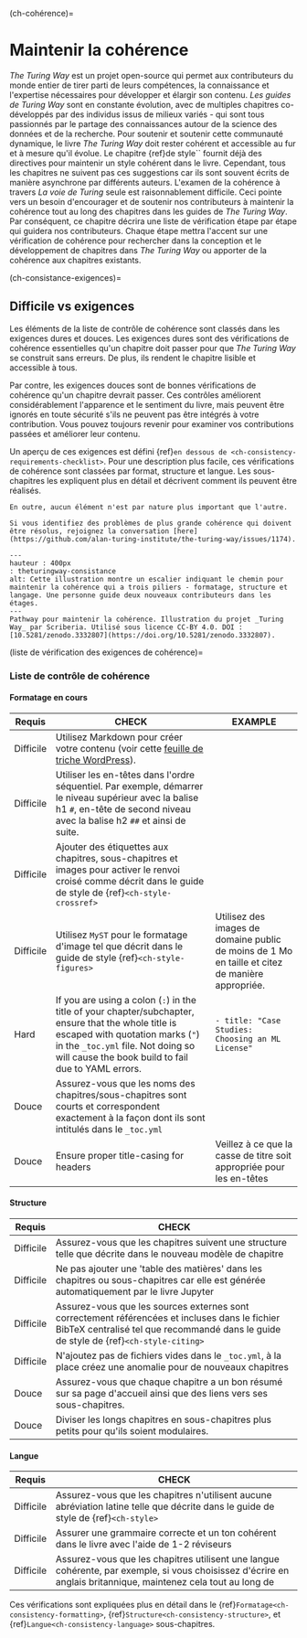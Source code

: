 (ch-cohérence)=
# Maintenir la cohérence

_The Turing Way_ est un projet open-source qui permet aux contributeurs du monde entier de tirer parti de leurs compétences, la connaissance et l'expertise nécessaires pour développer et élargir son contenu. _Les guides de Turing Way_ sont en constante évolution, avec de multiples chapitres co-développés par des individus issus de milieux variés - qui sont tous passionnés par le partage des connaissances autour de la science des données et de la recherche. Pour soutenir et soutenir cette communauté dynamique, le livre _The Turing Way_ doit rester cohérent et accessible au fur et à mesure qu'il évolue. Le chapitre {ref}de style`` fournit déjà des directives pour maintenir un style cohérent dans le livre. Cependant, tous les chapitres ne suivent pas ces suggestions car ils sont souvent écrits de manière asynchrone par différents auteurs. L'examen de la cohérence à travers _La voie de Turing_ seule est raisonnablement difficile. Ceci pointe vers un besoin d'encourager et de soutenir nos contributeurs à maintenir la cohérence tout au long des chapitres dans les guides de _The Turing Way_. Par conséquent, ce chapitre décrira une liste de vérification étape par étape qui guidera nos contributeurs. Chaque étape mettra l'accent sur une vérification de cohérence pour rechercher dans la conception et le développement de chapitres dans _The Turing Way_ ou apporter de la cohérence aux chapitres existants.

(ch-consistance-exigences)=
## Difficile vs exigences

Les éléments de la liste de contrôle de cohérence sont classés dans les exigences dures et douces. Les exigences dures sont des vérifications de cohérence essentielles qu'un chapitre doit passer pour que _The Turing Way_ se construit sans erreurs. De plus, ils rendent le chapitre lisible et accessible à tous.

Par contre, les exigences douces sont de bonnes vérifications de cohérence qu'un chapitre devrait passer. Ces contrôles améliorent considérablement l'apparence et le sentiment du livre, mais peuvent être ignorés en toute sécurité s'ils ne peuvent pas être intégrés à votre contribution. Vous pouvez toujours revenir pour examiner vos contributions passées et améliorer leur contenu.

Un aperçu de ces exigences est défini {ref}`en dessous de <ch-consistency-requirements-checklist>`. Pour une description plus facile, ces vérifications de cohérence sont classées par format, structure et langue. Les sous-chapitres les expliquent plus en détail et décrivent comment ils peuvent être réalisés.

```{important} Please note that these requirements are not exhaustive or definitive, and neither are their classifications rigid.
En outre, aucun élément n'est par nature plus important que l'autre.

Si vous identifiez des problèmes de plus grande cohérence qui doivent être résolus, rejoignez la conversation [here](https://github.com/alan-turing-institute/the-turing-way/issues/1174).

```

```{figure} ../figures/theturingway-consistency.*
---
hauteur : 400px
: theturingway-consistance
alt: Cette illustration montre un escalier indiquant le chemin pour maintenir la cohérence qui a trois piliers - formatage, structure et langage. Une personne guide deux nouveaux contributeurs dans les étages.
---
Pathway pour maintenir la cohérence. Illustration du projet _Turing Way_ par Scriberia. Utilisé sous licence CC-BY 4.0. DOI : [10.5281/zenodo.3332807](https://doi.org/10.5281/zenodo.3332807).
```

(liste de vérification des exigences de cohérence)=
### Liste de contrôle de cohérence

#### Formatage en cours

| Requis    | CHECK                                                                                                                                                                                                                                | EXAMPLE                                                                                                                                                                                            |
| --------- | ------------------------------------------------------------------------------------------------------------------------------------------------------------------------------------------------------------------------------------ | -------------------------------------------------------------------------------------------------------------------------------------------------------------------------------------------------- |
| Difficile | Utilisez Markdown pour créer votre contenu (voir cette [feuille de triche WordPress](https://wordpress.com/support/markdown-quick-reference/)).                                                                                      |                                                                                                                                                                                                    |
| Difficile | Utiliser les en-têtes dans l'ordre séquentiel. Par exemple, démarrer le niveau supérieur avec la balise h1 `#`, en-tête de second niveau avec la balise h2 `##` et ainsi de suite.                                                   |                                                                                                                                                                                                    |
| Difficile | Ajouter des étiquettes aux chapitres, sous-chapitres et images pour activer le renvoi croisé comme décrit dans le guide de style de {ref}`<ch-style-crossref>`                                                                 |                                                                                                                                                                                                    |
| Difficile | Utilisez `MyST` pour le formatage d'image tel que décrit dans le guide de style {ref}`<ch-style-figures>` | Utilisez des images de domaine public de moins de 1 Mo en taille et citez de manière appropriée.                   | Use public domain images that are less than 1MB in size and cite appropriately.                                                                                                                    |
| Hard      | If you are using a colon (`:`) in the title of your chapter/subchapter, ensure that the whole title is escaped with quotation marks (`"`) in the `_toc.yml` file. Not doing so will cause the book build to fail due to YAML errors. | `- title: "Case Studies: Choosing an ML License"`                                                                                                                                                  |
| Douce     | Assurez-vous que les noms des chapitres/sous-chapitres sont courts et correspondent exactement à la façon dont ils sont intitulés dans le `_toc.yml`                                                                                 |                                                                                                                                                                                                    |
| Douce     | Ensure proper title-casing for headers                                                                                                                                                                                               | Veillez à ce que la casse de titre soit appropriée pour les en-têtes | Capitalisez les premiers mots, derniers et "importants" de chaque titre; par exemple, "Blanche de neige et les Sept nains". |


#### Structure

| Requis    | CHECK                                                                                                                                                                                         |
| --------- | --------------------------------------------------------------------------------------------------------------------------------------------------------------------------------------------- |
| Difficile | Assurez-vous que les chapitres suivent une structure telle que décrite dans le nouveau modèle de chapitre                                                                                     |
| Difficile | Ne pas ajouter une 'table des matières' dans les chapitres ou sous-chapitres car elle est générée automatiquement par le livre Jupyter                                                        |
| Difficile | Assurez-vous que les sources externes sont correctement référencées et incluses dans le fichier BibTeX centralisé tel que recommandé dans le guide de style de {ref}`<ch-style-citing>` |
| Difficile | N'ajoutez pas de fichiers vides dans le `_toc.yml`, à la place créez une anomalie pour de nouveaux chapitres                                                                                  |
| Douce     | Assurez-vous que chaque chapitre a un bon résumé sur sa page d'accueil ainsi que des liens vers ses sous-chapitres.                                                                           |
| Douce     | Diviser les longs chapitres en sous-chapitres plus petits pour qu'ils soient modulaires.                                                                                                      |


#### Langue

| Requis    | CHECK                                                                                                                                                          |
| --------- | -------------------------------------------------------------------------------------------------------------------------------------------------------------- |
| Difficile | Assurez-vous que les chapitres n'utilisent aucune abréviation latine telle que décrite dans le guide de style de {ref}`<ch-style>`                       |
| Difficile | Assurer une grammaire correcte et un ton cohérent dans le livre avec l'aide de 1-2 réviseurs                                                                   |
| Difficile | Assurez-vous que les chapitres utilisent une langue cohérente, par exemple, si vous choisissez d'écrire en anglais britannique, maintenez cela tout au long de |

Ces vérifications sont expliquées plus en détail dans le {ref}`Formatage<ch-consistency-formatting>`, {ref}`Structure<ch-consistency-structure>`, et {ref}`Langue<ch-consistency-language>` sous-chapitres.
